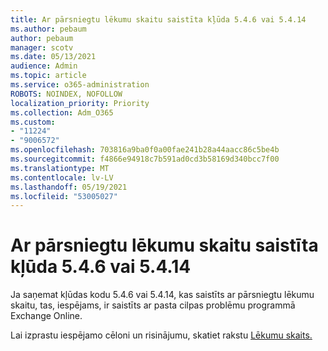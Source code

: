 ```yaml
---
title: Ar pārsniegtu lēkumu skaitu saistīta kļūda 5.4.6 vai 5.4.14
ms.author: pebaum
author: pebaum
manager: scotv
ms.date: 05/13/2021
audience: Admin
ms.topic: article
ms.service: o365-administration
ROBOTS: NOINDEX, NOFOLLOW
localization_priority: Priority
ms.collection: Adm_O365
ms.custom:
- "11224"
- "9006572"
ms.openlocfilehash: 703816a9ba0f0a00fae241b28a44aacc86c5be4b
ms.sourcegitcommit: f4866e94918c7b591ad0cd3b58169d340bcc7f00
ms.translationtype: MT
ms.contentlocale: lv-LV
ms.lasthandoff: 05/19/2021
ms.locfileid: "53005027"
---
```

# <a name="error-546-or-5414-related-to-hop-count-exceeded"></a>Ar pārsniegtu lēkumu skaitu saistīta kļūda 5.4.6 vai 5.4.14

Ja saņemat kļūdas kodu 5.4.6 vai 5.4.14, kas saistīts ar pārsniegtu lēkumu skaitu, tas, iespējams, ir saistīts ar pasta cilpas problēmu programmā Exchange Online.

Lai izprastu iespējamo cēloni un risinājumu, skatiet rakstu [Lēkumu skaits.](/exchange/mail-flow-best-practices/non-delivery-reports-in-exchange-online/fix-error-code-5-4-6-through-5-4-20-in-exchange-online)